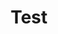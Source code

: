 ---
title: "Test"
pass_percentage: 70
type: "test"
questions:
  - id: "q1"
    text: "What level of complexity do the advanced concepts of service meshes cover?"
    type: "single-answer"
    marks: 2
    options:
      - id: "a"
        text: "Beginner"
      - id: "b"
        text: "Basic"
      - id: "c"
        text: "Intermediate"
        is_correct: true
      - id: "d"
        text: "Advanced"
  - id: "q2"
    text: "Which technologies are covered in advanced service mesh concepts?"
    type: "multiple-answers"
    marks: 2
    options:
      - id: "a"
        text: "Service mesh architecture"
        is_correct: true
      - id: "b"
        text: "Service-to-service communication"
        is_correct: true
      - id: "c"
        text: "Database management"
  - id: "q3"
    text: "What is the primary category that advanced service mesh concepts fall under?"
    type: "short_answer" 
    marks: 2
    correct_answer: "meshery" 
---